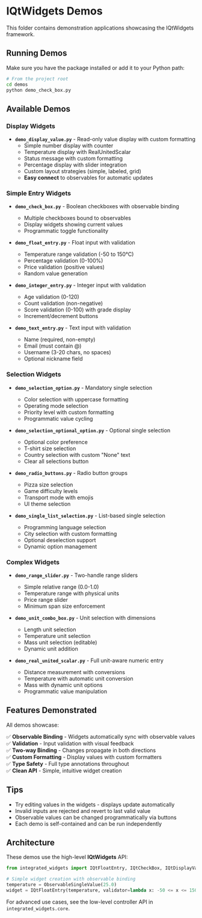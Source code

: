 # IQtWidgets Demos

This folder contains demonstration applications showcasing the IQtWidgets framework.

## Running Demos

Make sure you have the package installed or add it to your Python path:

```bash
# From the project root
cd demos
python demo_check_box.py
```

## Available Demos

### Display Widgets

- **`demo_display_value.py`** - Read-only value display with custom formatting
  - Simple number display with counter
  - Temperature display with RealUnitedScalar
  - Status message with custom formatting
  - Percentage display with slider integration
  - Custom layout strategies (simple, labeled, grid)
  - **Easy connect** to observables for automatic updates

### Simple Entry Widgets

- **`demo_check_box.py`** - Boolean checkboxes with observable binding
  - Multiple checkboxes bound to observables
  - Display widgets showing current values
  - Programmatic toggle functionality

- **`demo_float_entry.py`** - Float input with validation
  - Temperature range validation (-50 to 150°C)
  - Percentage validation (0-100%)
  - Price validation (positive values)
  - Random value generation

- **`demo_integer_entry.py`** - Integer input with validation
  - Age validation (0-120)
  - Count validation (non-negative)
  - Score validation (0-100) with grade display
  - Increment/decrement buttons

- **`demo_text_entry.py`** - Text input with validation
  - Name (required, non-empty)
  - Email (must contain @)
  - Username (3-20 chars, no spaces)
  - Optional nickname field

### Selection Widgets

- **`demo_selection_option.py`** - Mandatory single selection
  - Color selection with uppercase formatting
  - Operating mode selection
  - Priority level with custom formatting
  - Programmatic value cycling

- **`demo_selection_optional_option.py`** - Optional single selection
  - Optional color preference
  - T-shirt size selection
  - Country selection with custom "None" text
  - Clear all selections button

- **`demo_radio_buttons.py`** - Radio button groups
  - Pizza size selection
  - Game difficulty levels
  - Transport mode with emojis
  - UI theme selection

- **`demo_single_list_selection.py`** - List-based single selection
  - Programming language selection
  - City selection with custom formatting
  - Optional deselection support
  - Dynamic option management

### Complex Widgets

- **`demo_range_slider.py`** - Two-handle range sliders
  - Simple relative range (0.0-1.0)
  - Temperature range with physical units
  - Price range slider
  - Minimum span size enforcement

- **`demo_unit_combo_box.py`** - Unit selection with dimensions
  - Length unit selection
  - Temperature unit selection
  - Mass unit selection (editable)
  - Dynamic unit addition

- **`demo_real_united_scalar.py`** - Full unit-aware numeric entry
  - Distance measurement with conversions
  - Temperature with automatic unit conversion
  - Mass with dynamic unit options
  - Programmatic value manipulation

## Features Demonstrated

All demos showcase:

✅ **Observable Binding** - Widgets automatically sync with observable values  
✅ **Validation** - Input validation with visual feedback  
✅ **Two-way Binding** - Changes propagate in both directions  
✅ **Custom Formatting** - Display values with custom formatters  
✅ **Type Safety** - Full type annotations throughout  
✅ **Clean API** - Simple, intuitive widget creation

## Tips

- Try editing values in the widgets - displays update automatically
- Invalid inputs are rejected and revert to last valid value
- Observable values can be changed programmatically via buttons
- Each demo is self-contained and can be run independently

## Architecture

These demos use the high-level **IQtWidgets** API:

```python
from integrated_widgets import IQtFloatEntry, IQtCheckBox, IQtDisplayValue

# Simple widget creation with observable binding
temperature = ObservableSingleValue(25.0)
widget = IQtFloatEntry(temperature, validator=lambda x: -50 <= x <= 150)
```

For advanced use cases, see the low-level controller API in `integrated_widgets.core`.

